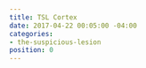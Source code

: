 ```yaml
---
title: TSL Cortex
date: 2017-04-22 00:05:00 -04:00
categories:
- the-suspicious-lesion
position: 0
---
```



